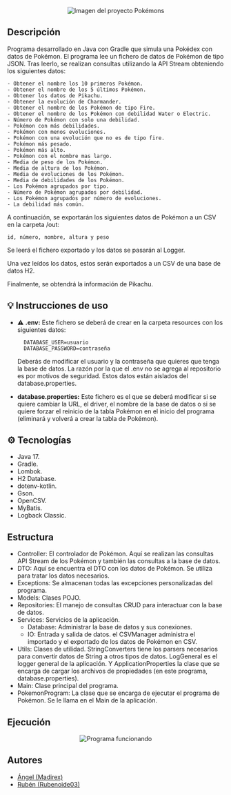 <p align="center">
  <img src="https://i.imgur.com/XUy2juK.png" alt="Imagen del proyecto Pokémons">
</p>

## Descripción
Programa desarrollado en Java con Gradle que simula una Pokédex con datos de Pokémon.
El programa lee un fichero de datos de Pokémon de tipo JSON. Tras leerlo, se realizan consultas utilizando la API Stream obteniendo los siguientes datos:

    - Obtener el nombre los 10 primeros Pokémon.
    - Obtener el nombre de los 5 últimos Pokémon.
    - Obtener los datos de Pikachu.
    - Obtener la evolución de Charmander.
    - Obtener el nombre de los Pokémon de tipo Fire.
    - Obtener el nombre de los Pokémon con debilidad Water o Electric.
    - Número de Pokémon con solo una debilidad.
    - Pokémon con más debilidades.
    - Pokémon con menos evoluciones.
    - Pokémon con una evolución que no es de tipo fire.
    - Pokémon más pesado.
    - Pokémon más alto.
    - Pokémon con el nombre mas largo.
    - Media de peso de los Pokémon.
    - Media de altura de los Pokémon.
    - Media de evoluciones de los Pokémon.
    - Media de debilidades de los Pokémon.
    - Los Pokémon agrupados por tipo.
    - Número de Pokémon agrupados por debilidad.
    - Los Pokémon agrupados por número de evoluciones.
    - La debilidad más común.

A continuación, se exportarán los siguientes datos de Pokémon a un CSV en la carpeta /out:

    id, número, nombre, altura y peso

Se leerá el fichero exportado y los datos se pasarán al Logger.

Una vez leídos los datos, estos serán exportados a un CSV de una base de datos H2.

Finalmente, se obtendrá la información de Pikachu.

## 💡 Instrucciones de uso
- ⚠ **.env:** Este fichero se deberá de crear en la carpeta resources con los siguientes datos:

        DATABASE_USER=usuario
        DATABASE_PASSWORD=contraseña
    Deberás de modificar el usuario y la contraseña que quieres que tenga la base de datos. La razón por la que el .env no se agrega al repositorio es por motivos de seguridad. Estos datos están aislados del database.properties.

- **database.properties:** Este fichero es el que se deberá modificar si se quiere cambiar la URL, el driver, el nombre de la base de datos o si se quiere forzar el reinicio de la tabla Pokémon en el inicio del programa (eliminará y volverá a crear la tabla de Pokémon).

## ⚙ Tecnologías
- Java 17.
- Gradle.
- Lombok.
- H2 Database.
- dotenv-kotlin.
- Gson.
- OpenCSV.
- MyBatis.
- Logback Classic.

## Estructura
- Controller: El controlador de Pokémon. Aquí se realizan las consultas API Stream de los Pokémon y también las consultas a la base de datos.
- DTO: Aquí se encuentra el DTO con los datos de Pokémon. Se utiliza para tratar los datos necesarios.
- Exceptions: Se almacenan todas las excepciones personalizadas del programa.
- Models: Clases POJO.
- Repositories: El manejo de consultas CRUD para interactuar con la base de datos.
- Services: Servicios de la aplicación.
  - Database: Administrar la base de datos y sus conexiones.
  - IO: Entrada y salida de datos. el CSVManager administra el importado y el exportado de los datos de Pokémon en CSV.
- Utils: Clases de utilidad. StringConverters tiene los parsers necesarios para convertir datos de String a otros tipos de datos. LogGeneral es el logger general de la aplicación. Y ApplicationProperties la clase que se encarga de cargar los archivos de propiedades (en este programa, database.properties).
- Main: Clase principal del programa.
- PokemonProgram: La clase que se encarga de ejecutar el programa de Pokémon. Se le llama en el Main de la aplicación.

## Ejecución
<p align="center">
  <img src="images/run.gif" alt="Programa funcionando">
</p>

## Autores
- [Ángel (Madirex)](https://github.com/Madirex)
- [Rubén (Rubenoide03)](https://github.com/Rubenoide03)
